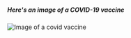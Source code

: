 ##### Here's an image of a COVID-19 vaccine
![Image of a covid vaccine](https://i1.wp.com/media.globalnews.ca/videostatic/news/bvkyd83ti5-b1116r8nxa/1116_jarvis.jpg?w=1040&quality=70&strip=all)
